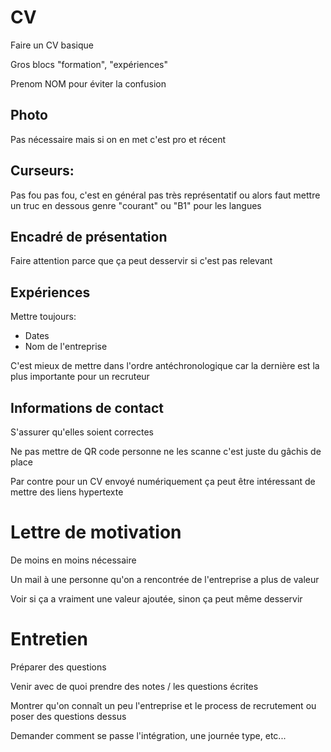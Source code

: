 
# CV
Faire un CV basique

Gros blocs "formation", "expériences"

Prenom NOM pour éviter la confusion

## Photo 
Pas nécessaire mais si on en met c'est pro et récent

## Curseurs:
Pas fou pas fou, c'est en général pas très représentatif ou alors faut mettre 
un truc en dessous genre "courant" ou "B1" pour les langues

## Encadré de présentation
Faire attention parce que ça peut desservir si c'est pas relevant

## Expériences
Mettre toujours:
- Dates
- Nom de l'entreprise

C'est mieux de mettre dans l'ordre antéchronologique car la dernière est la 
plus importante pour un recruteur

## Informations de contact
S'assurer qu'elles soient correctes

Ne pas mettre de QR code personne ne les scanne c'est juste du gâchis de place

Par contre pour un CV envoyé numériquement ça peut être intéressant de mettre
des liens hypertexte

# Lettre de motivation
De moins en moins nécessaire

Un mail à une personne qu'on a rencontrée de l'entreprise a plus de valeur

Voir si ça a vraiment une valeur ajoutée, sinon ça peut même desservir

# Entretien
Préparer des questions

Venir avec de quoi prendre des notes / les questions écrites

Montrer qu'on connaît un peu l'entreprise et le process de recrutement
ou poser des questions dessus

Demander comment se passe l'intégration, une journée type, etc...
